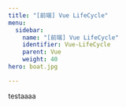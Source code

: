 ```yaml
---
title: "[前端] Vue LifeCycle"
menu:
  sidebar:
    name: "[前端] Vue LifeCycle"
    identifier: Vue-LifeCycle
	parent: Vue
    weight: 40
hero: boat.jpg

---
```

testaaaa
